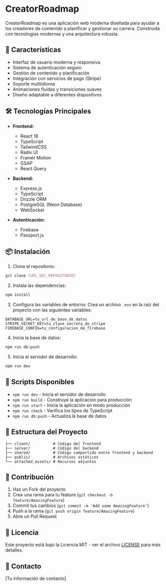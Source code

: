 # CreatorRoadmap

CreatorRoadmap es una aplicación web moderna diseñada para ayudar a los creadores de contenido a planificar y gestionar su carrera. Construida con tecnologías modernas y una arquitectura robusta.

## 🚀 Características

- Interfaz de usuario moderna y responsiva
- Sistema de autenticación seguro
- Gestión de contenido y planificación
- Integración con servicios de pago (Stripe)
- Soporte multiidioma
- Animaciones fluidas y transiciones suaves
- Diseño adaptable a diferentes dispositivos

## 🛠️ Tecnologías Principales

- **Frontend:**

  - React 18
  - TypeScript
  - TailwindCSS
  - Radix UI
  - Framer Motion
  - GSAP
  - React Query

- **Backend:**

  - Express.js
  - TypeScript
  - Drizzle ORM
  - PostgreSQL (Neon Database)
  - WebSocket

- **Autenticación:**
  - Firebase
  - Passport.js

## 📦 Instalación

1. Clona el repositorio:

```bash
git clone [URL_DEL_REPOSITORIO]
```

2. Instala las dependencias:

```bash
npm install
```

3. Configura las variables de entorno:
   Crea un archivo `.env` en la raíz del proyecto con las siguientes variables:

```env
DATABASE_URL=tu_url_de_base_de_datos
STRIPE_SECRET_KEY=tu_clave_secreta_de_stripe
FIREBASE_CONFIG=tu_configuracion_de_firebase
```

4. Inicia la base de datos:

```bash
npm run db:push
```

5. Inicia el servidor de desarrollo:

```bash
npm run dev
```

## 🚀 Scripts Disponibles

- `npm run dev` - Inicia el servidor de desarrollo
- `npm run build` - Construye la aplicación para producción
- `npm run start` - Inicia la aplicación en modo producción
- `npm run check` - Verifica los tipos de TypeScript
- `npm run db:push` - Actualiza la base de datos

## 📁 Estructura del Proyecto

```
├── client/          # Código del frontend
├── server/          # Código del backend
├── shared/          # Código compartido entre frontend y backend
├── public/          # Archivos estáticos
└── attached_assets/ # Recursos adjuntos
```

## 🤝 Contribución

1. Haz un Fork del proyecto
2. Crea una rama para tu feature (`git checkout -b feature/AmazingFeature`)
3. Commit tus cambios (`git commit -m 'Add some AmazingFeature'`)
4. Push a la rama (`git push origin feature/AmazingFeature`)
5. Abre un Pull Request

## 📝 Licencia

Este proyecto está bajo la Licencia MIT - ver el archivo [LICENSE](LICENSE) para más detalles.

## 📧 Contacto

[Tu información de contacto]
